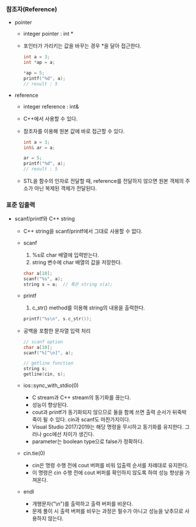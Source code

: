 ### 참조자(Reference)

* pointer

  * integer pointer : int *

  * 포인터가 가리키는 값을 바꾸는 경우 *을 달아 접근한다.

    ```c
    int a = 3;
    int *ap = a;
    
    *ap = 5;
    printf("%d", a);
    // result : 5
    ```



* reference

  * integer reference : int&

  * C++에서 사용할 수 있다.

  * 참조자를 이용해 원본 값에 바로 접근할 수 있다.

    ``` c++
    int a = 3;
    int& ar = a;
    
    ar = 5;
    printf("%d", a);
    // result : 5
    ```

  * STL을 함수의 인자로 전달할 때, reference를 전달하지 않으면 원본 객체의 주소가 아닌 복제된 객체가 전달된다.



### 표준 입출력

* scanf/printf와 C++ string

  * C++ string을 scanf/printf에서 그대로 사용할 수 없다.

  * scanf

    1. %s로 char 배열에 입력받는다.
    2. string 변수에 char 배열의 값을 저장한다.

    ``` cpp
    char a[10];
    scanf("%s", a);
    string s = a;  // 혹은 string s(a);
    ```

  * printf

    1. c_str() method를 이용해 string의 내용을 출력한다.

    ``` cpp
    printf("%s\n", s.c_str());
    ```

  * 공백을 포함한 문자열 입력 처리

    ``` cpp
    // scanf option
    char a[10];
    scanf("%[^\n]", a);
    
    // getline function
    string s;
    getline(cin, s);
    ```

  * ios::sync_with_stdio(0)

    * C stream과 C++ stream의 동기화를 끊는다.
    * 성능이 향상된다.
    * cout과 printf가 동기화되지 않으므로 둘을 함께 쓰면 출력 순서가 뒤죽박죽이 될 수 있다. cin과 scanf도 마찬가지이다.
    * Visual Studio 2017/2019는 해당 명령을 무시하고 동기화를 유지한다. 그러나 gcc에선 차이가 생긴다.
    * parameter는 boolean type으로 false가 정확하다.

  * cin.tie(0)

    * cin은 명령 수행 전에 cout 버퍼를 비워 입출력 순서를 차례대로 유지한다.
    * 이 명령은 cin 수행 전에 cout 버퍼를 확인하지 않도록 하여 성능 향상을 가져온다.

  * endl

    * 개행문자("\n")를 출력하고 출력 버퍼를 비운다.
    * 문제 풀이 시 출력 버퍼를 비우는 과정은 필수가 아니고 성능을 낮추므로 사용하지 않는다.